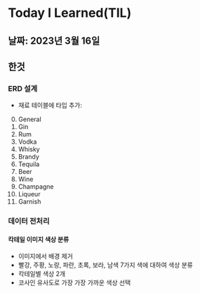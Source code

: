 # Today I Learned(TIL)
## 날짜: 2023년 3월 16일 
## 한것
### ERD 설계
- 재료 테이블에 타입 추가:
0. General
1. Gin
2. Rum
3. Vodka
4. Whisky
5. Brandy
6. Tequila
7. Beer
8. Wine
9. Champagne
10. Liqueur
11. Garnish

### 데이터 전처리
#### 칵테일 이미지 색상 분류
- 이미지에서 배경 제거
- 빨강, 주황, 노랑, 파란, 초록, 보라, 남색 7가지 색에 대하여 색상 분류
- 칵테일별 색상 2개
- 코사인 유사도로 가장 가장 가까운 색상 선택


